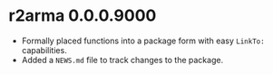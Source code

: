 # r2arma 0.0.0.9000

* Formally placed functions into a package form with easy `LinkTo:` capabilities. 
* Added a `NEWS.md` file to track changes to the package.
